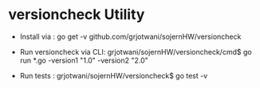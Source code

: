 # versioncheck Utility

* Install via :
go get -v github.com/grjotwani/sojernHW/versioncheck

* Run versioncheck via CLI:
grjotwani/sojernHW/versioncheck/cmd$  go run *.go -version1 "1.0" -version2 "2.0"

* Run tests :
grjotwani/sojernHW/versioncheck$  go test -v